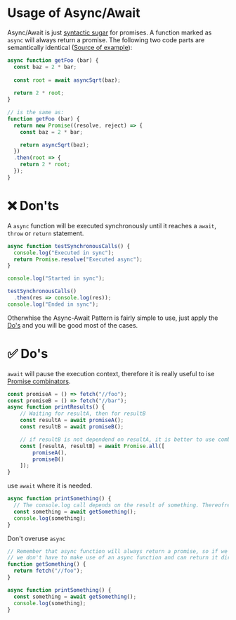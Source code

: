 # Usage of Async/Await

Async/Await is just [syntactic sugar](https://en.wikipedia.org/wiki/Syntactic_sugar) for promises. A function marked as `async` will always return a promise. The following two code parts are semantically identical ([Source of example](https://gist.github.com/joeytwiddle/ff0a9cf92be0366b274e4283a8b5a935)):
```js
async function getFoo (bar) {
  const baz = 2 * bar;
  
  const root = await asyncSqrt(baz);
  
  return 2 * root;
}

// is the same as:
function getFoo (bar) {
  return new Promise((resolve, reject) => {
    const baz = 2 * bar;

    return asyncSqrt(baz); 
  })
  .then(root => {
    return 2 * root;
  });
}
```

# ❌ Don'ts

A `async` function will be executed synchronously until it reaches a `await`, `throw` or `return` statement.
```js
async function testSynchronousCalls() {
  console.log("Executed in sync");
  return Promise.resolve("Executed async");
}

console.log("Started in sync");

testSynchronousCalls()
  .then(res => console.log(res));
console.log("Ended in sync");
```

Otherwhise the Async-Await Pattern is fairly simple to use, just apply the [Do's](#✅-dos) and you will be good most of the cases.

# ✅ Do's

`await` will pause the execution context, therefore it is really useful to ise [Promise combinators](https://v8.dev/features/promise-combinators).

```js
const promiseA = () => fetch("//foo");
const promiseB = () => fetch("//bar");
async function printResults() {
    // Waiting for resultA, then for resultB
    const resultA = await promiseA();
    const resultB = await promiseB();

    // if resultB is not dependend on resultA, it is better to use combinators
    const [resultA, resultB] = await Promise.all([
        promiseA(),
        promiseB()
    ]);
}
```

use `await` where it is needed.
```js
async function printSomething() {
  // The console.log call depends on the result of something. Thereofre we await at this pont
  const something = await getSomething();
  console.log(something);
}
```

Don't overuse `async`
```js
// Remember that async function will always return a promise, so if we just need to propagate a promise anyway, 
// we don't have to make use of an async function and can return it directly
function getSomething() {
  return fetch("//foo");
}

async function printSomething() {
  const something = await getSomething();
  console.log(something);
}
```